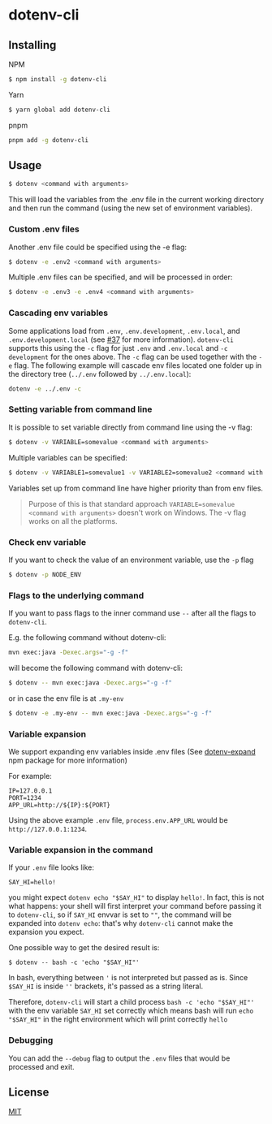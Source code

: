 # dotenv-cli

## Installing

NPM

```bash
$ npm install -g dotenv-cli
```

Yarn

```bash
$ yarn global add dotenv-cli
```

pnpm

```bash
pnpm add -g dotenv-cli
```

## Usage

```bash
$ dotenv <command with arguments>
```

This will load the variables from the .env file in the current working directory and then run the command (using the new set of environment variables).

### Custom .env files

Another .env file could be specified using the -e flag:

```bash
$ dotenv -e .env2 <command with arguments>
```

Multiple .env files can be specified, and will be processed in order:

```bash
$ dotenv -e .env3 -e .env4 <command with arguments>
```

### Cascading env variables

Some applications load from `.env`, `.env.development`, `.env.local`, and `.env.development.local`
(see [#37](https://github.com/entropitor/dotenv-cli/issues/37) for more information).
`dotenv-cli` supports this using the `-c` flag for just `.env` and `.env.local` and `-c development` for the ones above.
The `-c` flag can be used together with the `-e` flag. The following example will cascade env files located one folder up in the directory tree (`../.env` followed by `../.env.local`):

```bash
dotenv -e ../.env -c
```

### Setting variable from command line

It is possible to set variable directly from command line using the -v flag:

```bash
$ dotenv -v VARIABLE=somevalue <command with arguments>
```

Multiple variables can be specified:

```bash
$ dotenv -v VARIABLE1=somevalue1 -v VARIABLE2=somevalue2 <command with arguments>
```

Variables set up from command line have higher priority than from env files.

> Purpose of this is that standard approach `VARIABLE=somevalue <command with arguments>` doesn't work on Windows. The -v flag works on all the platforms.

### Check env variable

If you want to check the value of an environment variable, use the `-p` flag

```bash
$ dotenv -p NODE_ENV
```

### Flags to the underlying command

If you want to pass flags to the inner command use `--` after all the flags to `dotenv-cli`.

E.g. the following command without dotenv-cli:

```bash
mvn exec:java -Dexec.args="-g -f"
```

will become the following command with dotenv-cli:

```bash
$ dotenv -- mvn exec:java -Dexec.args="-g -f"
```

or in case the env file is at `.my-env`

```bash
$ dotenv -e .my-env -- mvn exec:java -Dexec.args="-g -f"
```

### Variable expansion

We support expanding env variables inside .env files (See [dotenv-expand](https://github.com/motdotla/dotenv-expand) npm package for more information)

For example:

```
IP=127.0.0.1
PORT=1234
APP_URL=http://${IP}:${PORT}
```

Using the above example `.env` file, `process.env.APP_URL` would be `http://127.0.0.1:1234`.

### Variable expansion in the command

If your `.env` file looks like:

```
SAY_HI=hello!
```

you might expect `dotenv echo "$SAY_HI"` to display `hello!`. In fact, this is not what happens: your shell will first interpret your command before passing it to `dotenv-cli`, so if `SAY_HI` envvar is set to `""`, the command will be expanded into `dotenv echo`: that's why `dotenv-cli` cannot make the expansion you expect.

One possible way to get the desired result is:

```
$ dotenv -- bash -c 'echo "$SAY_HI"'
```

In bash, everything between `'` is not interpreted but passed as is. Since `$SAY_HI` is inside `''` brackets, it's passed as a string literal.

Therefore, `dotenv-cli` will start a child process `bash -c 'echo "$SAY_HI"'` with the env variable `SAY_HI` set correctly which means bash will run `echo "$SAY_HI"` in the right environment which will print correctly `hello`

### Debugging

You can add the `--debug` flag to output the `.env` files that would be processed and exit.

## License

[MIT](https://en.wikipedia.org/wiki/MIT_License)
